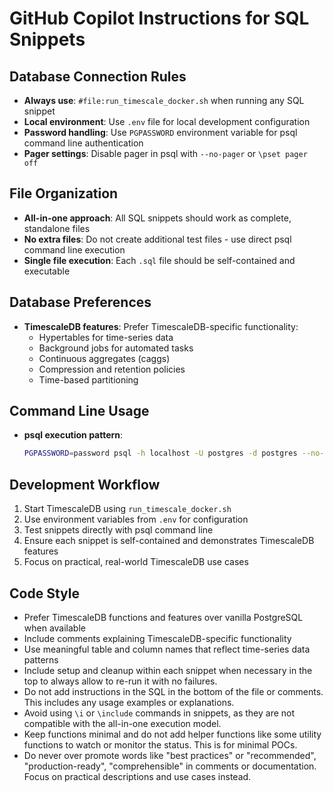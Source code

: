 # GitHub Copilot Instructions for SQL Snippets

## Database Connection Rules

- **Always use**: `#file:run_timescale_docker.sh` when running any SQL snippet
- **Local environment**: Use `.env` file for local development configuration
- **Password handling**: Use `PGPASSWORD` environment variable for psql command line authentication
- **Pager settings**: Disable pager in psql with `--no-pager` or `\pset pager off`

## File Organization

- **All-in-one approach**: All SQL snippets should work as complete, standalone files
- **No extra files**: Do not create additional test files - use direct psql command line execution
- **Single file execution**: Each `.sql` file should be self-contained and executable

## Database Preferences

- **TimescaleDB features**: Prefer TimescaleDB-specific functionality:
  - Hypertables for time-series data
  - Background jobs for automated tasks
  - Continuous aggregates (caggs)
  - Compression and retention policies
  - Time-based partitioning

## Command Line Usage

- **psql execution pattern**:
  ```bash
  PGPASSWORD=password psql -h localhost -U postgres -d postgres --no-pager -f snippet.sql
  ```

## Development Workflow

1. Start TimescaleDB using `run_timescale_docker.sh`
2. Use environment variables from `.env` for configuration
3. Test snippets directly with psql command line
4. Ensure each snippet is self-contained and demonstrates TimescaleDB features
5. Focus on practical, real-world TimescaleDB use cases

## Code Style

- Prefer TimescaleDB functions and features over vanilla PostgreSQL when available
- Include comments explaining TimescaleDB-specific functionality
- Use meaningful table and column names that reflect time-series data patterns
- Include setup and cleanup within each snippet when necessary in the top to always allow to re-run it with no failures.
- Do not add instructions in the SQL in the bottom of the file or comments. This includes any usage examples or explanations.
- Avoid using `\i` or `\include` commands in snippets, as they are not compatible with the all-in-one execution model.
- Keep functions minimal and do not add helper functions like some utility functions to watch or monitor the status. This is for minimal POCs.
- Do never over promote words like "best practices" or "recommended", "production-ready", "comprehensible" in comments or documentation. Focus on practical descriptions and use cases instead.